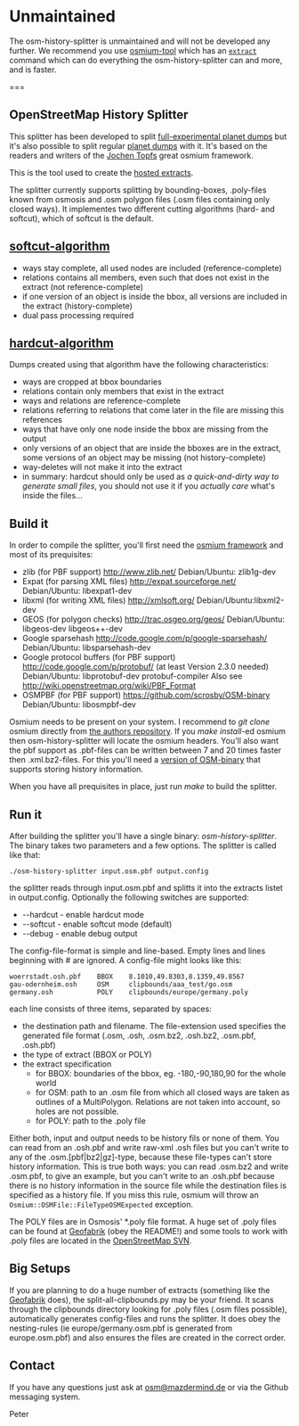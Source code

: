 # Unmaintained
The osm-history-splitter is unmaintained and will not be developed any further. We recommend you use [osmium-tool](http://osmcode.org/osmium-tool) which has an [`extract`](http://docs.osmcode.org/osmium/latest/osmium-extract.html) command which can do everything the osm-history-splitter can and more, and is faster.

===

## OpenStreetMap History Splitter
This splitter has been developed to split [full-experimental planet dumps](http://wiki.openstreetmap.org/wiki/Planet.osm/full) but it's also possible to split regular [planet dumps](http://wiki.openstreetmap.org/wiki/Planet.osm) with it. It's based on the readers and writers of the [Jochen Topfs](https://github.com/joto) great osmium framework.

This is the tool used to create the [hosted extracts](http://osm.personalwerk.de/full-history-extracts/).

The splitter currently supports splitting by bounding-boxes, .poly-files known from osmosis and .osm polygon files (.osm files containing only closed ways).
It implementes two different cutting algorithms (hard- and softcut), which of softcut is the default.

## [softcut-algorithm](https://github.com/MaZderMind/osm-history-splitter/blob/master/softcut.hpp)
* ways stay complete, all used nodes are included (reference-complete)
* relations contains all members, even such that does not exist in the extract (not reference-complete)
* if one version of an object is inside the bbox, all versions are included in the extract (history-complete)
* dual pass processing required

## [hardcut-algorithm](https://github.com/MaZderMind/osm-history-splitter/blob/master/hardcut.hpp)
Dumps created using that algorithm have the following characteristics:

* ways are cropped at bbox boundaries
* relations contain only members that exist in the extract
* ways and relations are reference-complete
* relations referring to relations that come later in the file are missing this references
* ways that have only one node inside the bbox are missing from the output
* only versions of an object that are inside the bboxes are in the extract, some versions of an object may be missing (not history-complete)
* way-deletes will not make it into the extract
* in summary: hardcut should only be used as *a quick-and-dirty way to generate small files*, you should not use it if you *actually care* what's inside the files…

## Build it
In order to compile the splitter, you'll first need the [osmium framework](https://github.com/joto/osmium) and most of its prequisites:

*   zlib (for PBF support)
    http://www.zlib.net/
    Debian/Ubuntu: zlib1g-dev
*   Expat (for parsing XML files)
    http://expat.sourceforge.net/
    Debian/Ubuntu: libexpat1-dev
*   libxml (for writing XML files)
    http://xmlsoft.org/
    Debian/Ubuntu:libxml2-dev
*   GEOS (for polygon checks)
    http://trac.osgeo.org/geos/
    Debian/Ubuntu: libgeos-dev libgeos++-dev
*   Google sparsehash
    http://code.google.com/p/google-sparsehash/
    Debian/Ubuntu: libsparsehash-dev
*   Google protocol buffers (for PBF support)
    http://code.google.com/p/protobuf/ (at least Version 2.3.0 needed)
    Debian/Ubuntu: libprotobuf-dev protobuf-compiler
    Also see http://wiki.openstreetmap.org/wiki/PBF_Format
*   OSMPBF (for PBF support)
    https://github.com/scrosby/OSM-binary
    Debian/Ubuntu: libosmpbf-dev

Osmium needs to be present on your system. I recommend to *git clone* osmium directly from [the authors repository](https://github.com/joto/osmium). If you *make install*-ed osmium then osm-history-splitter will locate the osmium headers. You'll also want the pbf support as .pbf-files can be written between 7 and 20 times faster then .xml.bz2-files. For this you'll need a [version of OSM-binary](https://github.com/scrosby/OSM-binary) that supports storing history information.

When you have all prequisites in place, just run *make* to build the splitter.

## Run it
After building the splitter you'll have a single binary: *osm-history-splitter*. The binary takes two parameters and a few options. The splitter is called like that:

    ./osm-history-splitter input.osm.pbf output.config

the splitter reads through input.osm.pbf and splitts it into the extracts listet in output.config. Optionally the following switches are supported:
* --hardcut - enable hardcut mode
* --softcut - enable softcut mode (default)
* --debug - enable debug output

The config-file-format is simple and line-based. Empty lines and lines beginning with # are ignored. A config-file might looks like this:

    woerrstadt.osh.pbf    BBOX    8.1010,49.8303,8.1359,49.8567
    gau-odernheim.osh     OSM     clipbounds/aaa_test/go.osm
    germany.osh           POLY    clipbounds/europe/germany.poly

each line consists of three items, separated by spaces:

* the destination path and filename. The file-extension used specifies the generated file format (.osm, .osh, .osm.bz2, .osh.bz2, .osm.pbf, .osh.pbf)
* the type of extract (BBOX or POLY)
* the extract specification
  * for BBOX: boundaries of the bbox, eg. -180,-90,180,90 for the whole world
  * for OSM:  path to an .osm file from which all closed ways are taken as outlines of a MultiPolygon. Relations are not taken into account, so holes are not possible.
  * for POLY: path to the .poly file

Either both, input and output needs to be history fils or none of them. You can read from an .osh.pbf and write raw-xml .osh files but you can't write to any of the .osm.[pbf|bz2|gz]-type, because these file-types can't store history information. This is true both ways: you can read .osm.bz2 and write .osm.pbf, to give an example, but you can't write to an .osh.pbf because there is no history information in the source file while the destination files is specified as a history file. If you miss this rule, osmium will throw an `Osmium::OSMFile::FileTypeOSMExpected` exception.

The POLY files are in Osmosis' *.poly file format. A huge set of .poly files can be found at [Geofabrik](http://download.geofabrik.de/) (obey the README!) and some tools to work with .poly files are located in the [OpenStreetMap SVN](http://svn.openstreetmap.org/applications/utils/osm-extract/polygons/).

## Big Setups
If you are planning to do a huge number of extracts (something like the [Geofabrik](http://download.geofabrik.de/) does), the split-all-clipbounds.py may be your friend. It scans through the clipbounds directory looking for .poly files (.osm files possible), automatically generates config-files and runs the splitter. It does obey the nesting-rules (ie europe/germany.osm.pbf is generated from europe.osm.pbf) and also ensures the files are created in the correct order.

## Contact
If you have any questions just ask at osm@mazdermind.de or via the Github messaging system.

Peter

